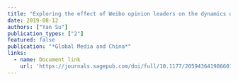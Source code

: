 ```yaml
---
title: "Exploring the effect of Weibo opinion leaders on the dynamics of public opinion in China: A revisit of the two-step flow of communication"
date: 2019-08-12
authors: ["Yan Su"]
publication_types: ["2"]
featured: false
publication: "*Global Media and China*"
links:
  - name: Document link
    url: 'https://journals.sagepub.com/doi/full/10.1177/2059436419866012'
---
```

